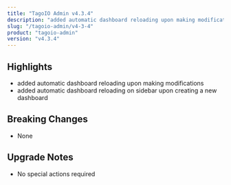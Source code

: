 ```yaml
---
title: "TagoIO Admin v4.3.4"
description: "added automatic dashboard reloading upon making modifications"
slug: "/tagoio-admin/v4-3-4"
product: "tagoio-admin"
version: "v4.3.4"
---
```


## Highlights

- added automatic dashboard reloading upon making modifications
- added automatic dashboard reloading on sidebar upon creating a new dashboard

## Breaking Changes

- None

## Upgrade Notes

- No special actions required

